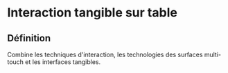 # Interaction tangible sur table

## Définition

Combine les techniques d'interaction, les technologies des surfaces multi-touch et les interfaces tangibles.
